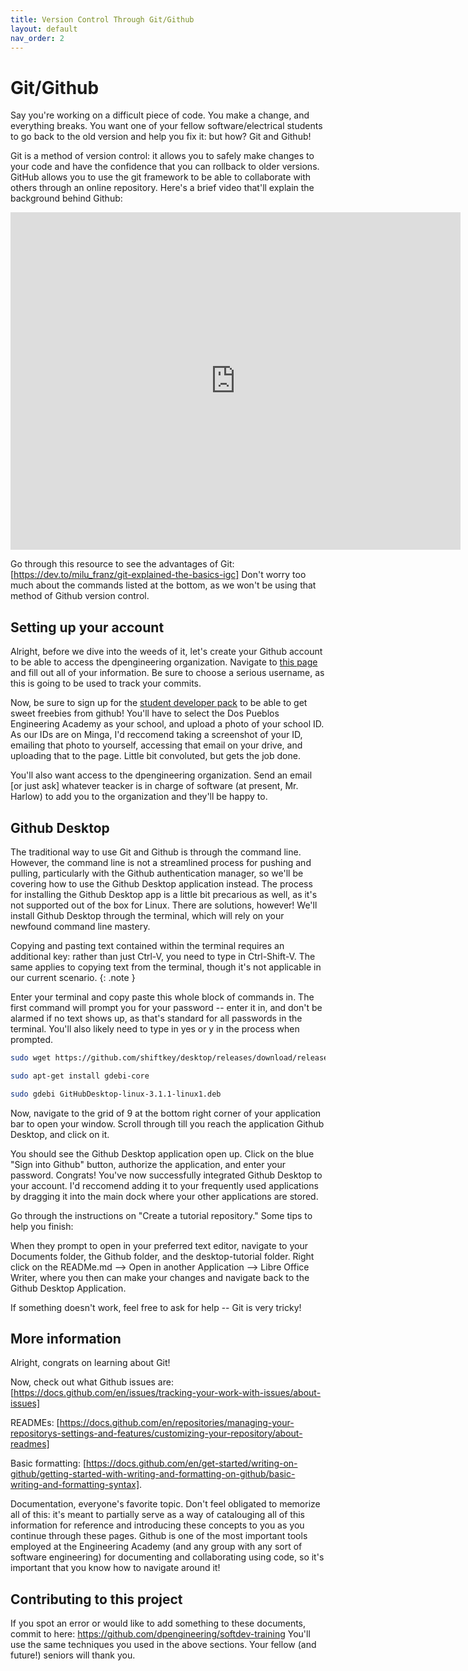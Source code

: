 ```yaml
---
title: Version Control Through Git/Github
layout: default
nav_order: 2
---
```


# Git/Github 
Say you're working on a difficult piece of code. You make a change, and everything breaks. You want one of your fellow software/electrical students to go back to the old version and help you fix it: but how? Git and Github!

Git is a method of version control: it allows you to safely make changes to your code and have the confidence that you can rollback to older versions. GitHub allows you to use the git framework to be able to collaborate with others through an online repository. Here's a brief video that'll explain the background behind Github: 

<iframe width="720" height="540" src="https://www.youtube.com/embed/w3jLJU7DT5E" frameborder="0"> </iframe>

Go through this resource to see the advantages of Git: [https://dev.to/milu_franz/git-explained-the-basics-igc] Don't worry too much about the commands listed at the bottom, as we won't be using that method of Github version control.

## Setting up your account
Alright, before we dive into the weeds of it, let's create your Github account to be able to access the dpengineering organization. Navigate to [this page] and fill out all of your information. Be sure to choose a serious username, as this is going to be used to track your commits. 

Now, be sure to sign up for the [student developer pack] to be able to get sweet freebies from github! You'll have to select the Dos Pueblos Engineering Academy as your school, and upload a photo of your school ID. As our IDs are on Minga, I'd reccomend taking a screenshot of your ID, emailing that photo to yourself, accessing that email on your drive, and uploading that to the page. Little bit convoluted, but gets the job done.

You'll also want access to the dpengineering organization. Send an email [or just ask] whatever teacker is in charge of software (at present, Mr. Harlow) to add you to the organization and they'll be happy to. 

## Github Desktop 
The traditional way to use Git and Github is through the command line. However, the command line is not a streamlined process for pushing and pulling, particularly with the Github authentication manager, so we'll be covering how to use the Github Desktop application instead. The process for installing the Github Desktop app is a little bit precarious as well, as it's not supported out of the box for Linux. There are solutions, however! We'll install Github Desktop through the terminal, which will rely on your newfound command line mastery. 

Copying and pasting text contained within the terminal requires an additional key: rather than just Ctrl-V, you need to type in Ctrl-Shift-V. The same applies to copying text from the terminal, though it's not applicable in our current scenario.
{: .note }

Enter your terminal and copy paste this whole block of commands in. The first command will prompt you for your password -- enter it in, and don't be alarmed if no text shows up, as that's standard for all passwords in the terminal. You'll also likely need to type in yes or y in the process when prompted. 

```bash
sudo wget https://github.com/shiftkey/desktop/releases/download/release-3.1.1-linux1/GitHubDesktop-linux-3.1.1-linux1.deb

sudo apt-get install gdebi-core 

sudo gdebi GitHubDesktop-linux-3.1.1-linux1.deb
```

Now, navigate to the grid of 9 at the bottom right corner of your application bar to open your window. Scroll through till you reach the application Github Desktop, and click on it. 

You should see the Github Desktop application open up. Click on the blue "Sign into Github" button, authorize the application, and enter your password. Congrats! You've now successfully integrated Github Desktop to your account. I'd reccomend adding it to your frequently used applications by dragging it into the main dock where your other applications are stored. 

Go through the instructions on "Create a tutorial repository." Some tips to help you finish:

When they prompt to open in your preferred text editor, navigate to your Documents folder, the Github folder, and the desktop-tutorial folder. Right click on the READMe.md --> Open in another Application --> Libre Office Writer, where you then can make your changes and navigate back to the Github Desktop Application.

If something doesn't work, feel free to ask for help -- Git is very tricky! 

## More information
Alright, congrats on learning about Git! 

Now, check out what Github issues are: [https://docs.github.com/en/issues/tracking-your-work-with-issues/about-issues]

READMEs: [https://docs.github.com/en/repositories/managing-your-repositorys-settings-and-features/customizing-your-repository/about-readmes]

Basic formatting: [https://docs.github.com/en/get-started/writing-on-github/getting-started-with-writing-and-formatting-on-github/basic-writing-and-formatting-syntax]. 

Documentation, everyone's favorite topic. Don't feel obligated to memorize all of this: it's meant to partially serve as a way of catalouging all of this information for reference and introducing these concepts to you as you continue through these pages. Github is one of the most important tools employed at the Engineering Academy (and any group with any sort of software engineering) for documenting and collaborating using code, so it's important that you know how to navigate around it! 

## Contributing to this project
If you spot an error or would like to add something to these documents, commit to here: https://github.com/dpengineering/softdev-training You'll use the same techniques you used in the above sections. Your fellow (and future!) seniors will thank you. 




[this page]: https://github.com/join?source=header-home
[student developer pack]: https://education.github.com/pack
[https://docs.github.com/en/issues/tracking-your-work-with-issues/about-issues]: https://docs.github.com/en/issues/tracking-your-work-with-issues/about-issues
[https://docs.github.com/en/repositories/managing-your-repositorys-settings-and-features/customizing-your-repository/about-readmes]: https://docs.github.com/en/repositories/managing-your-repositorys-settings-and-features/customizing-your-repository/about-readmes
[https://docs.github.com/en/get-started/writing-on-github/getting-started-with-writing-and-formatting-on-github/basic-writing-and-formatting-syntax]: https://docs.github.com/en/get-started/writing-on-github/getting-started-with-writing-and-formatting-on-github/basic-writing-and-formatting-syntax. 
[https://dev.to/milu_franz/git-explained-the-basics-igc]: https://dev.to/milu_franz/git-explained-the-basics-igc
[https://github.com/dpengineering/softdev-training]: https://github.com/dpengineering/softdev-training












